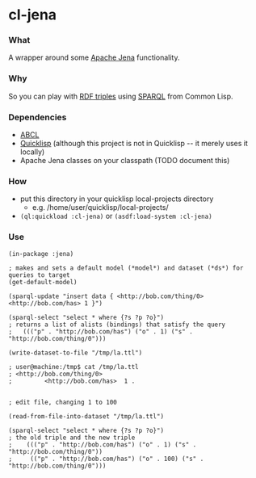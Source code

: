 # cl-jena

### What
A wrapper around some [Apache Jena](https://jena.apache.org/) functionality.

### Why
So you can play with [RDF triples](https://en.wikipedia.org/wiki/Semantic_triple) using
[SPARQL](https://en.wikipedia.org/wiki/SPARQL) from Common Lisp.

### Dependencies
- [ABCL](https://abcl.org/)
- [Quicklisp](https://www.quicklisp.org) (although this project is not in Quicklisp -- it merely uses it locally)
- Apache Jena classes on your classpath (TODO document this)

### How
- put this directory in your quicklisp local-projects directory
    -  e.g. /home/user/quicklisp/local-projects/ 
- `(ql:quickload :cl-jena)` or `(asdf:load-system :cl-jena)`

### Use

```
(in-package :jena)

; makes and sets a default model (*model*) and dataset (*ds*) for queries to target
(get-default-model)

(sparql-update "insert data { <http://bob.com/thing/0> <http://bob.com/has> 1 }")

(sparql-select "select * where {?s ?p ?o}")
; returns a list of alists (bindings) that satisfy the query
;   ((("p" . "http://bob.com/has") ("o" . 1) ("s" . "http://bob.com/thing/0")))

(write-dataset-to-file "/tmp/la.ttl")

; user@machine:/tmp$ cat /tmp/la.ttl 
; <http://bob.com/thing/0>
;         <http://bob.com/has>  1 .


; edit file, changing 1 to 100

(read-from-file-into-dataset "/tmp/la.ttl")

(sparql-select "select * where {?s ?p ?o}")
; the old triple and the new triple
;    ((("p" . "http://bob.com/has") ("o" . 1) ("s" . "http://bob.com/thing/0")) 
;     (("p" . "http://bob.com/has") ("o" . 100) ("s" . "http://bob.com/thing/0")))
```
